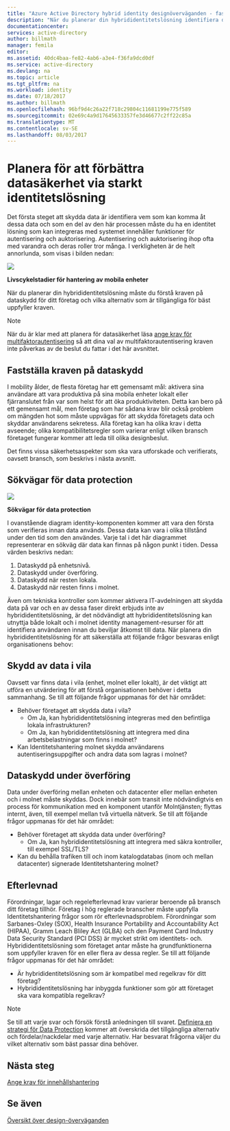 ```yaml
---
title: "Azure Active Directory hybrid identity designöverväganden - fastställa kraven på dataskydd | Microsoft Docs"
description: "När du planerar din hybrididentitetslösning identifiera dataskyddskrav för ditt företag och vilka alternativ som är tillgängliga för bäst uppfyller kraven."
documentationcenter: 
services: active-directory
author: billmath
manager: femila
editor: 
ms.assetid: 40dc4baa-fe82-4ab6-a3e4-f36fa9dcd0df
ms.service: active-directory
ms.devlang: na
ms.topic: article
ms.tgt_pltfrm: na
ms.workload: identity
ms.date: 07/18/2017
ms.author: billmath
ms.openlocfilehash: 96bf9d4c26a22f718c29804c11681199e775f589
ms.sourcegitcommit: 02e69c4a9d17645633357fe3d46677c2ff22c85a
ms.translationtype: MT
ms.contentlocale: sv-SE
ms.lasthandoff: 08/03/2017
---
```

# <a name="plan-for-enhancing-data-security-through-strong-identity-solution"></a>Planera för att förbättra datasäkerhet via starkt identitetslösning
Det första steget att skydda data är identifiera vem som kan komma åt dessa data och som en del av den här processen måste du ha en identitet lösning som kan integreras med systemet innehåller funktioner för autentisering och auktorisering. Autentisering och auktorisering ihop ofta med varandra och deras roller tror många. I verkligheten är de helt annorlunda, som visas i bilden nedan:

![](./media/hybrid-id-design-considerations/mobile-devicemgt-lifecycle.png)

**Livscykelstadier för hantering av mobila enheter**

När du planerar din hybrididentitetslösning måste du förstå kraven på dataskydd för ditt företag och vilka alternativ som är tillgängliga för bäst uppfyller kraven.

> [!NOTE]
> När du är klar med att planera för datasäkerhet läsa [ange krav för multifaktorautentisering](active-directory-hybrid-identity-design-considerations-multifactor-auth-requirements.md) så att dina val av multifaktorautentisering kraven inte påverkas av de beslut du fattar i det här avsnittet.
> 
> 

## <a name="determine-data-protection-requirements"></a>Fastställa kraven på dataskydd
I mobility ålder, de flesta företag har ett gemensamt mål: aktivera sina användare att vara produktiva på sina mobila enheter lokalt eller fjärranslutet från var som helst för att öka produktiviteten. Detta kan bero på ett gemensamt mål, men företag som har sådana krav blir också problem om mängden hot som måste uppvägas för att skydda företagets data och skyddar användarens sekretess. Alla företag kan ha olika krav i detta avseende; olika kompatibilitetsregler som varierar enligt vilken bransch företaget fungerar kommer att leda till olika designbeslut. 

Det finns vissa säkerhetsaspekter som ska vara utforskade och verifierats, oavsett bransch, som beskrivs i nästa avsnitt.

## <a name="data-protection-paths"></a>Sökvägar för data protection
![](./media/hybrid-id-design-considerations/data-protection-paths.png)

**Sökvägar för data protection**

I ovanstående diagram identity-komponenten kommer att vara den första som verifieras innan data används. Dessa data kan vara i olika tillstånd under den tid som den användes. Varje tal i det här diagrammet representerar en sökväg där data kan finnas på någon punkt i tiden. Dessa värden beskrivs nedan:

1. Dataskydd på enhetsnivå.
2. Dataskydd under överföring.
3. Dataskydd när resten lokala.
4. Dataskydd när resten finns i molnet.

Även om tekniska kontroller som kommer aktivera IT-avdelningen att skydda data på var och en av dessa faser direkt erbjuds inte av hybrididentitetslösning, är det nödvändigt att hybrididentitetslösning kan utnyttja både lokalt och i molnet identity management-resurser för att identifiera användaren innan du beviljar åtkomst till data. När planera din hybrididentitetslösning för att säkerställa att följande frågor besvaras enligt organisationens behov:

## <a name="data-protection-at-rest"></a>Skydd av data i vila
Oavsett var finns data i vila (enhet, molnet eller lokalt), är det viktigt att utföra en utvärdering för att förstå organisationen behöver i detta sammanhang. Se till att följande frågor uppmanas för det här området:

* Behöver företaget att skydda data i vila?
  * Om Ja, kan hybrididentitetslösning integreras med den befintliga lokala infrastrukturen?
  * Om Ja, kan hybrididentitetslösning att integrera med dina arbetsbelastningar som finns i molnet?
* Kan Identitetshantering molnet skydda användarens autentiseringsuppgifter och andra data som lagras i molnet?

## <a name="data-protection-in-transit"></a>Dataskydd under överföring
Data under överföring mellan enheten och datacenter eller mellan enheten och i molnet måste skyddas. Dock innebär som transit inte nödvändigtvis en process för kommunikation med en komponent utanför Molntjänsten; flyttas internt, även, till exempel mellan två virtuella nätverk. Se till att följande frågor uppmanas för det här området:

* Behöver företaget att skydda data under överföring?
  * Om Ja, kan hybrididentitetslösning att integrera med säkra kontroller, till exempel SSL/TLS?
* Kan du behålla trafiken till och inom katalogdatabas (inom och mellan datacenter) signerade Identitetshantering molnet?

## <a name="compliance"></a>Efterlevnad
Förordningar, lagar och regelefterlevnad krav varierar beroende på bransch ditt företag tillhör. Företag i hög reglerade branscher måste uppfylla Identitetshantering frågor som rör efterlevnadsproblem. Förordningar som Sarbanes-Oxley (SOX), Health Insurance Portability and Accountability Act (HIPAA), Gramm Leach Bliley Act (GLBA) och den Payment Card Industry Data Security Standard (PCI DSS) är mycket strikt om identitets- och. Hybrididentitetslösning som företaget antar måste ha grundfunktionerna som uppfyller kraven för en eller flera av dessa regler. Se till att följande frågor uppmanas för det här området:

* Är hybrididentitetslösning som är kompatibel med regelkrav för ditt företag?
* Hybrididentitetslösning har inbyggda funktioner som gör att företaget ska vara kompatibla regelkrav? 

> [!NOTE]
> Se till att varje svar och försök förstå anledningen till svaret. [Definiera en strategi för Data Protection](active-directory-hybrid-identity-design-considerations-data-protection-strategy.md) kommer att överskrida det tillgängliga alternativ och fördelar/nackdelar med varje alternativ.  Har besvarat frågorna väljer du vilket alternativ som bäst passar dina behöver.
> 
> 

## <a name="next-steps"></a>Nästa steg
 [Ange krav för innehållshantering](active-directory-hybrid-identity-design-considerations-contentmgt-requirements.md)

## <a name="see-also"></a>Se även
[Översikt över design-överväganden](active-directory-hybrid-identity-design-considerations-overview.md)

